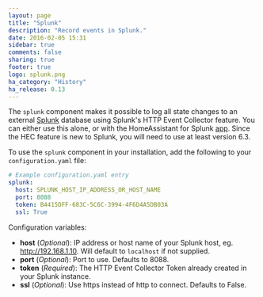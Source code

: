 ```yaml
---
layout: page
title: "Splunk"
description: "Record events in Splunk."
date: 2016-02-05 15:31
sidebar: true
comments: false
sharing: true
footer: true
logo: splunk.png
ha_category: "History"
ha_release: 0.13
---
```


The `splunk` component makes it possible to log all state changes to an external [Splunk](http://splunk.com/) database using Splunk's HTTP Event Collector feature. You can either use this alone, or with the HomeAssistant for Splunk [app](https://github.com/miniconfig/splunk-homeassistant). Since the HEC feature is new to Splunk, you will need to use at least version 6.3.

To use the `splunk` component in your installation, add the following to your `configuration.yaml` file:

```yaml
# Example configuration.yaml entry
splunk:
  host: SPLUNK_HOST_IP_ADDRESS_OR_HOST_NAME
  port: 8088
  token: B4415DFF-683C-5C6C-3994-4F6D4A5DB03A
  ssl: True
```

Configuration variables:

- **host** (*Optional*): IP address or host name of your Splunk host, eg. http://192.168.1.10. Will default to `localhost` if not supplied.
- **port** (*Optional*): Port to use. Defaults to 8088.
- **token** (*Required*): The HTTP Event Collector Token already created in your Splunk instance.
- **ssl** (*Optional*): Use https instead of http to connect. Defaults to False.
